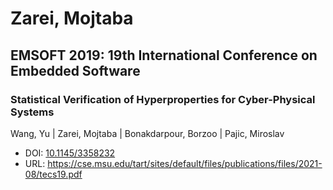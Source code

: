 # Zarei, Mojtaba

## EMSOFT 2019: 19th International Conference on Embedded Software

### Statistical Verification of Hyperproperties for Cyber-Physical Systems
Wang, Yu | Zarei, Mojtaba | Bonakdarpour, Borzoo | Pajic, Miroslav
* DOI: [10.1145/3358232](https://doi.org/10.1145/3358232)
* URL: <https://cse.msu.edu/tart/sites/default/files/publications/files/2021-08/tecs19.pdf>

